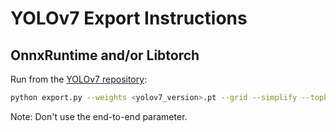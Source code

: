 # YOLOv7 Export Instructions

## OnnxRuntime and/or Libtorch
Run from the [YOLOv7 repository](https://github.com/WongKinYiu/yolov7#export):

```bash
python export.py --weights <yolov7_version>.pt --grid --simplify --topk-all 100 --iou-thres 0.65 --conf-thres 0.35 --img-size 640 640 --max-wh 640
```

Note: Don't use the end-to-end parameter.